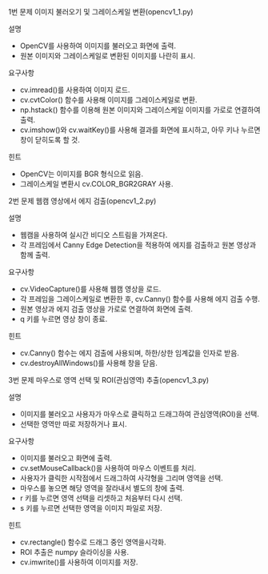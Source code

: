 1번 문제
이미지 불러오기 및 그레이스케일 변환(opencv1_1.py)

설명
- OpenCV를 사용하여 이미지를 불러오고 화면에 출력.
- 원본 이미지와 그레이스케일로 변환된 이미지를 나란히 표시.

요구사항
- cv.imread()를 사용하여 이미지 로드.
- cv.cvtColor() 함수를 사용해 이미지를 그레이스케일로 변환.
- np.hstack() 함수를 이용해 원본 이미지와 그레이스케일 이미지를 가로로 연결하여 출력.
- cv.imshow()와 cv.waitKey()를 사용해 결과를 화면에 표시하고, 아무 키나 누르면 창이 닫히도록 할 것.

힌트
- OpenCV는 이미지를 BGR 형식으로 읽음.
- 그레이스케일 변환시 cv.COLOR_BGR2GRAY 사용.

2번 문제
웹캠 영상에서 에지 검출(opencv1_2.py)

설명
- 웹캠을 사용하여 실시간 비디오 스트림을 가져온다.
- 각 프레임에서 Canny Edge Detection을 적용하여 에지를 검출하고 원본 영상과 함께 출력.

요구사항
- cv.VideoCapture()를 사용해 웹캠 영상을 로드.
- 각 프레임을 그레이스케일로 변환한 후, cv.Canny() 함수를 사용해 에지 검출 수행.
- 원본 영상과 에지 검출 영상을 가로로 연결하여 화면에 출력.
- q 키를 누르면 영상 창이 종료.

힌트
- cv.Canny() 함수는 에지 검출에 사용되며, 하한/상한 임계값을 인자로 받음.
- cv.destroyAllWindows()를 사용해 창을 닫음.

3번 문제
마우스로 영역 선택 및 ROI(관심영역) 추출(opencv1_3.py)

설명
- 이미지를 불러오고 사용자가 마우스로 클릭하고 드래그하여 관심영역(ROI)을 선택.
- 선택한 영역만 따로 저장하거나 표시.

요구사항
- 이미지를 불러오고 화면에 출력.
- cv.setMouseCallback()을 사용하여 마우스 이벤트를 처리.
- 사용자가 클릭한 시작점에서 드래그하여 사각형을 그리며 영역을 선택.
- 마우스를 놓으면 해당 영역을 잘라내서 별도의 창에 출력.
- r 키를 누르면 영역 선택을 리셋하고 처음부터 다시 선택.
- s 키를 누르면 선택한 영역을 이미지 파일로 저장.

힌트
- cv.rectangle() 함수로 드래그 중인 영역을시각화.
- ROI 추출은 numpy 슬라이싱을 사용.
- cv.imwrite()를 사용하여 이미지를 저장.

